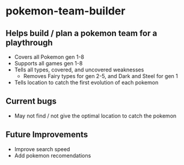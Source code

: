 # pokemon-team-builder
## Helps build / plan a pokemon team for a playthrough
- Covers all Pokemon gen 1-8
- Supports all games gen 1-8
- Tells all types, covered, and uncovered weaknesses
   - Removes Fairy types for gen 2-5, and Dark and Steel for gen 1
- Tells location to catch the first evolution of each pokemon

## Current bugs
- May not find / not give the optimal location to catch the pokemon

## Future Improvements
- Improve search speed
- Add pokemon recomendations
